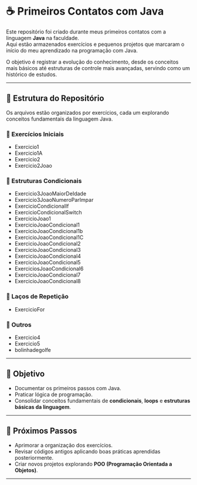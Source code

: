 # ☕ Primeiros Contatos com Java

Este repositório foi criado durante meus primeiros contatos com a linguagem **Java** na faculdade.  
Aqui estão armazenados exercícios e pequenos projetos que marcaram o início do meu aprendizado na programação com Java.  

O objetivo é registrar a evolução do conhecimento, desde os conceitos mais básicos até estruturas de controle mais avançadas, servindo como um histórico de estudos.

---

## 📂 Estrutura do Repositório

Os arquivos estão organizados por exercícios, cada um explorando conceitos fundamentais da linguagem Java.

### 🔹 Exercícios Iniciais
- Exercicio1  
- Exercicio1A  
- Exercicio2  
- Exercicio2Joao  

### 🔹 Estruturas Condicionais
- Exercicio3JoaoMaiorDeIdade  
- Exercicio3JoaoNumeroParImpar  
- ExercicioCondicionalIf  
- ExercicioCondicionalSwitch
- ExercicioJoao1  
- ExercicioJoaoCondicional1  
- ExercicioJoaoCondicional1b  
- ExercicioJoaoCondicional1C  
- ExercicioJoaoCondicional2  
- ExercicioJoaoCondicional3  
- ExercicioJoaoCondicional4  
- ExercicioJoaoCondicional5  
- ExerciciosJoaoCondicional6  
- ExercicioJoaoCondicional7  
- ExercicioJoaoCondicional8    

### 🔹 Laços de Repetição
- ExercicioFor  

### 🔹 Outros
- Exercicio4  
- Exercicio5  
- bolinhadegolfe  

---

## 🚀 Objetivo

- Documentar os primeiros passos com Java.  
- Praticar lógica de programação.  
- Consolidar conceitos fundamentais de **condicionais**, **loops** e **estruturas básicas da linguagem**.  

---

## 📖 Próximos Passos

- Aprimorar a organização dos exercícios.  
- Revisar códigos antigos aplicando boas práticas aprendidas posteriormente.  
- Criar novos projetos explorando **POO (Programação Orientada a Objetos)**.  

---
